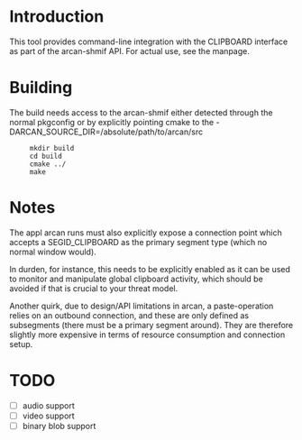 Introduction
====
This tool provides command-line integration with the CLIPBOARD interface as
part of the arcan-shmif API. For actual use, see the manpage.

Building
====
The build needs access to the arcan-shmif either detected through the normal
pkgconfig or by explicitly pointing cmake to the
-DARCAN\_SOURCE\_DIR=/absolute/path/to/arcan/src

         mkdir build
         cd build
         cmake ../
         make

Notes
=====
The appl arcan runs must also explicitly expose a connection point which
accepts a SEGID_CLIPBOARD as the primary segment type (which no normal window
would).

In durden, for instance, this needs to be explicitly enabled as it can be used
to monitor and manipulate global clipboard activity, which should be avoided if
that is crucial to your threat model.

Another quirk, due to design/API limitations in arcan, a paste-operation relies
on an outbound connection, and these are only defined as subsegments (there
must be a primary segment around). They are therefore slightly more expensive
in terms of resource consumption and connection setup.

TODO
====
- [ ] audio support
- [ ] video support
- [ ] binary blob support
